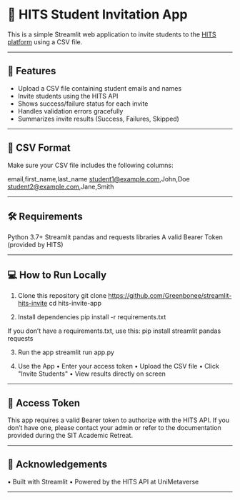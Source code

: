 # 📧 HITS Student Invitation App

This is a simple Streamlit web application to invite students to the [HITS platform](https://datapipes.api.hits.unimetaverse.net) using a CSV file.

---

## 🚀 Features

- Upload a CSV file containing student emails and names
- Invite students using the HITS API
- Shows success/failure status for each invite
- Handles validation errors gracefully
- Summarizes invite results (Success, Failures, Skipped)

---

## 📂 CSV Format

Make sure your CSV file includes the following columns:

email,first_name,last_name
student1@example.com,John,Doe
student2@example.com,Jane,Smith

---

## 🛠 Requirements

Python 3.7+
Streamlit
pandas and requests libraries
A valid Bearer Token (provided by HITS)

---

## 💻 How to Run Locally

1. Clone this repository
git clone https://github.com/Greenbonee/streamlit-hits-invite
cd hits-invite-app

2. Install dependencies
pip install -r requirements.txt

If you don’t have a requirements.txt, use this:
pip install streamlit pandas requests

3. Run the app
streamlit run app.py

4. Use the App
• Enter your access token
• Upload the CSV file
• Click "Invite Students"
• View results directly on screen

---

## 🔐 Access Token
This app requires a valid Bearer token to authorize with the HITS API. If you don’t have one, please contact your admin or refer to the documentation provided during the SIT Academic Retreat.

---

## 🙌 Acknowledgements
• Built with Streamlit
• Powered by the HITS API at UniMetaverse

---